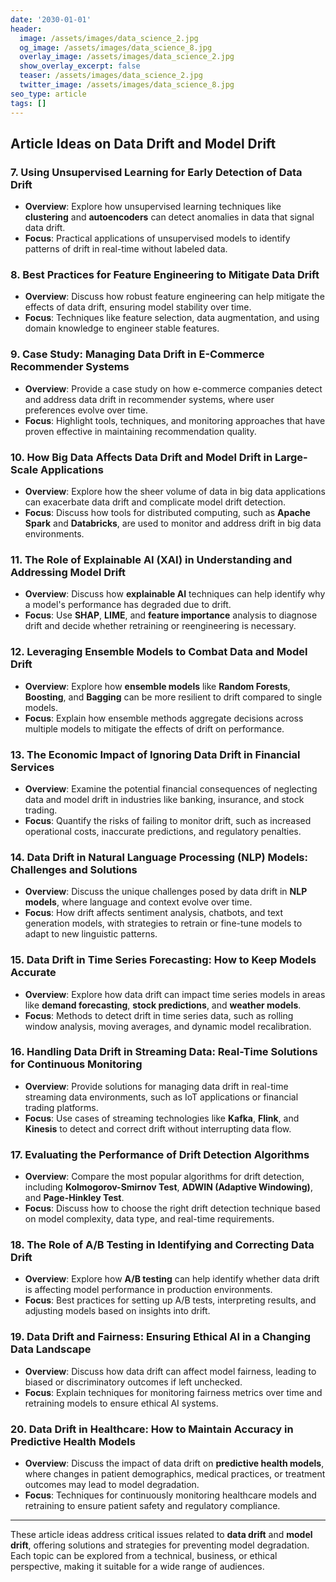 ```yaml
---
date: '2030-01-01'
header:
  image: /assets/images/data_science_2.jpg
  og_image: /assets/images/data_science_8.jpg
  overlay_image: /assets/images/data_science_2.jpg
  show_overlay_excerpt: false
  teaser: /assets/images/data_science_2.jpg
  twitter_image: /assets/images/data_science_8.jpg
seo_type: article
tags: []
---
```


## Article Ideas on Data Drift and Model Drift


### 7. **Using Unsupervised Learning for Early Detection of Data Drift**
   - **Overview**: Explore how unsupervised learning techniques like **clustering** and **autoencoders** can detect anomalies in data that signal data drift.
   - **Focus**: Practical applications of unsupervised models to identify patterns of drift in real-time without labeled data.

### 8. **Best Practices for Feature Engineering to Mitigate Data Drift**
   - **Overview**: Discuss how robust feature engineering can help mitigate the effects of data drift, ensuring model stability over time.
   - **Focus**: Techniques like feature selection, data augmentation, and using domain knowledge to engineer stable features.

### 9. **Case Study: Managing Data Drift in E-Commerce Recommender Systems**
   - **Overview**: Provide a case study on how e-commerce companies detect and address data drift in recommender systems, where user preferences evolve over time.
   - **Focus**: Highlight tools, techniques, and monitoring approaches that have proven effective in maintaining recommendation quality.

### 10. **How Big Data Affects Data Drift and Model Drift in Large-Scale Applications**
   - **Overview**: Explore how the sheer volume of data in big data applications can exacerbate data drift and complicate model drift detection.
   - **Focus**: Discuss how tools for distributed computing, such as **Apache Spark** and **Databricks**, are used to monitor and address drift in big data environments.

### 11. **The Role of Explainable AI (XAI) in Understanding and Addressing Model Drift**
   - **Overview**: Discuss how **explainable AI** techniques can help identify why a model's performance has degraded due to drift.
   - **Focus**: Use **SHAP**, **LIME**, and **feature importance** analysis to diagnose drift and decide whether retraining or reengineering is necessary.

### 12. **Leveraging Ensemble Models to Combat Data and Model Drift**
   - **Overview**: Explore how **ensemble models** like **Random Forests**, **Boosting**, and **Bagging** can be more resilient to drift compared to single models.
   - **Focus**: Explain how ensemble methods aggregate decisions across multiple models to mitigate the effects of drift on performance.

### 13. **The Economic Impact of Ignoring Data Drift in Financial Services**
   - **Overview**: Examine the potential financial consequences of neglecting data and model drift in industries like banking, insurance, and stock trading.
   - **Focus**: Quantify the risks of failing to monitor drift, such as increased operational costs, inaccurate predictions, and regulatory penalties.

### 14. **Data Drift in Natural Language Processing (NLP) Models: Challenges and Solutions**
   - **Overview**: Discuss the unique challenges posed by data drift in **NLP models**, where language and context evolve over time.
   - **Focus**: How drift affects sentiment analysis, chatbots, and text generation models, with strategies to retrain or fine-tune models to adapt to new linguistic patterns.

### 15. **Data Drift in Time Series Forecasting: How to Keep Models Accurate**
   - **Overview**: Explore how data drift can impact time series models in areas like **demand forecasting**, **stock predictions**, and **weather models**.
   - **Focus**: Methods to detect drift in time series data, such as rolling window analysis, moving averages, and dynamic model recalibration.

### 16. **Handling Data Drift in Streaming Data: Real-Time Solutions for Continuous Monitoring**
   - **Overview**: Provide solutions for managing data drift in real-time streaming data environments, such as IoT applications or financial trading platforms.
   - **Focus**: Use cases of streaming technologies like **Kafka**, **Flink**, and **Kinesis** to detect and correct drift without interrupting data flow.

### 17. **Evaluating the Performance of Drift Detection Algorithms**
   - **Overview**: Compare the most popular algorithms for drift detection, including **Kolmogorov-Smirnov Test**, **ADWIN (Adaptive Windowing)**, and **Page-Hinkley Test**.
   - **Focus**: Discuss how to choose the right drift detection technique based on model complexity, data type, and real-time requirements.

### 18. **The Role of A/B Testing in Identifying and Correcting Data Drift**
   - **Overview**: Explore how **A/B testing** can help identify whether data drift is affecting model performance in production environments.
   - **Focus**: Best practices for setting up A/B tests, interpreting results, and adjusting models based on insights into drift.

### 19. **Data Drift and Fairness: Ensuring Ethical AI in a Changing Data Landscape**
   - **Overview**: Discuss how data drift can affect model fairness, leading to biased or discriminatory outcomes if left unchecked.
   - **Focus**: Explain techniques for monitoring fairness metrics over time and retraining models to ensure ethical AI systems.

### 20. **Data Drift in Healthcare: How to Maintain Accuracy in Predictive Health Models**
   - **Overview**: Discuss the impact of data drift on **predictive health models**, where changes in patient demographics, medical practices, or treatment outcomes may lead to model degradation.
   - **Focus**: Techniques for continuously monitoring healthcare models and retraining to ensure patient safety and regulatory compliance.

---

These article ideas address critical issues related to **data drift** and **model drift**, offering solutions and strategies for preventing model degradation. Each topic can be explored from a technical, business, or ethical perspective, making it suitable for a wide range of audiences.
